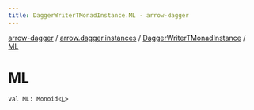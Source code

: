 ```yaml
---
title: DaggerWriterTMonadInstance.ML - arrow-dagger
---
```


[arrow-dagger](../../index.html) / [arrow.dagger.instances](../index.html) / [DaggerWriterTMonadInstance](index.html) / [ML](./-m-l.html)

# ML

`val ML: Monoid<`[`L`](index.html#L)`>`